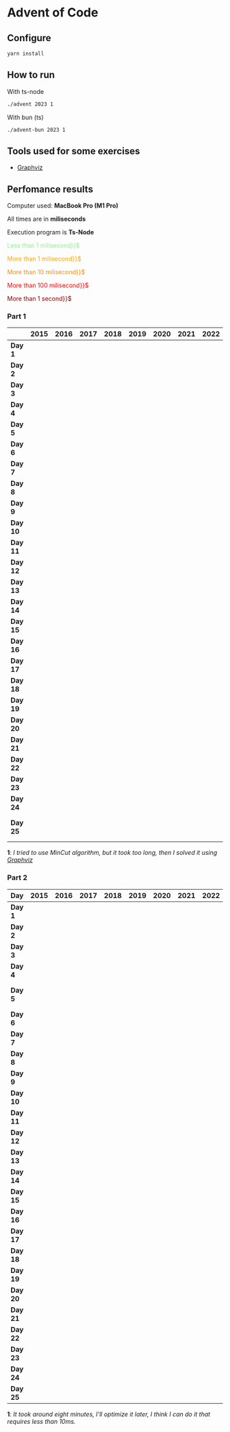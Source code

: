 # Advent of Code

## Configure

```sh
yarn install
```

## How to run

With ts-node

```sh
./advent 2023 1
```

With bun (ts)

```sh
./advent-bun 2023 1
```

## Tools used for some exercises

* [Graphviz](https://graphviz.org)

## Perfomance results

Computer used: **MacBook Pro (M1 Pro)**

All times are in **miliseconds**

Execution program is **Ts-Node**

<span style="color:lightgreen">Less than 1 milisecond}}$

<span style="color:orange">More than 1 milisecond}}$

<span style="color:darkorange">More than 10 milisecond}}$

<span style="color:red">More than 100 milisecond}}$

<span style="color:darkred">More than 1 second}}$


### Part 1

|            | **2015** | **2016** | **2017** | **2018** | **2019** | **2020** | **2021** | **2022** | **2023**                                   |
|------------|----------|----------|----------|----------|----------|----------|----------|----------|--------------------------------------------|
| **Day 1**  |          |          |          |          |          |          |          |          | $\color{lightgreen}{\textsf{0.693}}$       |
| **Day 2**  |          |          |          |          |          |          |          |          | $\color{lightgreen}{\textsf{0.110}}$       |
| **Day 3**  |          |          |          |          |          |          |          |          | $\color{orange}{\textsf{3.505}}$           |
| **Day 4**  |          |          |          |          |          |          |          |          | $\color{lightgreen}{\textsf{0.497}}$       |
| **Day 5**  |          |          |          |          |          |          |          |          | $\color{lightgreen}{\textsf{0.337}}$       |
| **Day 6**  |          |          |          |          |          |          |          |          | $\color{lightgreen}{\textsf{0.044}}$       |
| **Day 7**  |          |          |          |          |          |          |          |          | $\color{orange}{\textsf{2.694}}$           |
| **Day 8**  |          |          |          |          |          |          |          |          | $\color{orange}{\textsf{1.380}}$           |
| **Day 9**  |          |          |          |          |          |          |          |          | $\color{orange}{\textsf{2.443}}$           |
| **Day 10** |          |          |          |          |          |          |          |          | $\color{orange}{\textsf{1.753}}$           |
| **Day 11** |          |          |          |          |          |          |          |          | $\color{orange}{\textsf{7.697}}$           |
| **Day 12** |          |          |          |          |          |          |          |          | $\color{darkorange}{\textsf{27.590}}$      |
| **Day 13** |          |          |          |          |          |          |          |          | $\color{orange}{\textsf{2.648}}$           |
| **Day 14** |          |          |          |          |          |          |          |          | $\color{orange}{\textsf{3.583}}$           |
| **Day 15** |          |          |          |          |          |          |          |          | $\color{lightgreen}{\textsf{0.936}}$       |
| **Day 16** |          |          |          |          |          |          |          |          | $\color{orange}{\textsf{6.827}}$           |
| **Day 17** |          |          |          |          |          |          |          |          | $\color{red}{\textsf{778.990}}$            |
| **Day 18** |          |          |          |          |          |          |          |          | $\color{lightgreen}{\textsf{0.212}}$       |
| **Day 19** |          |          |          |          |          |          |          |          |                                            |
| **Day 20** |          |          |          |          |          |          |          |          |                                            |
| **Day 21** |          |          |          |          |          |          |          |          | $\color{darkorange}{\textsf{47.354}}$      |
| **Day 22** |          |          |          |          |          |          |          |          | $\color{red}{\textsf{207.238}}$            |
| **Day 23** |          |          |          |          |          |          |          |          | $\color{lightgreen}{\textsf{0.884}}$       |
| **Day 24** |          |          |          |          |          |          |          |          | $\color{darkorange}{\textsf{34.876}}$      |
| **Day 25** |          |          |          |          |          |          |          |          | $\color{darkred}{\textsf{∞<sup> 1</sup>}}$ |

**1**: _I tried to use MinCut algorithm, but it took too long, then I solved it using [Graphviz](https://graphviz.org)_

### Part 2

| **Day**    | **2015** | **2016** | **2017** | **2018** | **2019** | **2020** | **2021** | **2022** | **2023**                                        |
|------------|----------|----------|----------|----------|----------|----------|----------|----------|-------------------------------------------------|
| **Day 1**  |          |          |          |          |          |          |          |          | $\color{orange}{\textsf{1.643}}$                |
| **Day 2**  |          |          |          |          |          |          |          |          | $\color{lightgreen}{\textsf{0.095}}$            |
| **Day 3**  |          |          |          |          |          |          |          |          | $\color{orange}{\textsf{1.577}}$                |
| **Day 4**  |          |          |          |          |          |          |          |          | $\color{lightgreen}{\textsf{0.352}}$            |
| **Day 5**  |          |          |          |          |          |          |          |          | $\color{darkred}{\textsf{~8m_**<sup> 1</sup>}}$ |
| **Day 6**  |          |          |          |          |          |          |          |          | $\color{lightgreen}{\textsf{0.034}}$            |
| **Day 7**  |          |          |          |          |          |          |          |          | $\color{orange}{\textsf{5.465}}$                |
| **Day 8**  |          |          |          |          |          |          |          |          | $\color{orange}{\textsf{6.317}}$                |
| **Day 9**  |          |          |          |          |          |          |          |          | $\color{lightgreen}{\textsf{0.787}}$            |
| **Day 10** |          |          |          |          |          |          |          |          | $\color{orange}{\textsf{7.080}}$                |
| **Day 11** |          |          |          |          |          |          |          |          | $\color{orange}{\textsf{5.198}}$                |
| **Day 12** |          |          |          |          |          |          |          |          | $\color{red}{\textsf{555.160}}$                 |
| **Day 13** |          |          |          |          |          |          |          |          | $\color{lightgreen}{\textsf{0.549}}$            |
| **Day 14** |          |          |          |          |          |          |          |          | $\color{red}{\textsf{488.850}}$                 |
| **Day 15** |          |          |          |          |          |          |          |          | $\color{orange}{\textsf{1.111}}$                |
| **Day 16** |          |          |          |          |          |          |          |          | $\color{darkred}{\textsf{~1s_**}}$              |
| **Day 17** |          |          |          |          |          |          |          |          | $\color{darkred}{\textsf{~3s_**}}$              |
| **Day 18** |          |          |          |          |          |          |          |          | $\color{lightgreen}{\textsf{0.109}}$            |
| **Day 19** |          |          |          |          |          |          |          |          |                                                 |
| **Day 20** |          |          |          |          |          |          |          |          |                                                 |
| **Day 21** |          |          |          |          |          |          |          |          | $\color{darkred}{\textsf{~17s_**}}$             |
| **Day 22** |          |          |          |          |          |          |          |          | $\color{darkred}{\textsf{~1m_**}}$              |
| **Day 23** |          |          |          |          |          |          |          |          | $\color{orange}{\textsf{5.559}}$                |
| **Day 24** |          |          |          |          |          |          |          |          | $\color{darkred}{\textsf{~7s_**}}$              |
| **Day 25** |          |          |          |          |          |          |          |          | ⭐️                                              |

**1**: _It took around eight minutes, I'll optimize it later, I think I can do it that requires less than 10ms._
